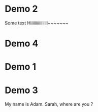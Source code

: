 # Demo 2

Some text
Hiiiiiiiiiiiiiiii~~~~~~~

# Demo 4
# Demo 1
# Demo 3
My name is Adam.
Sarah, where are you ?
